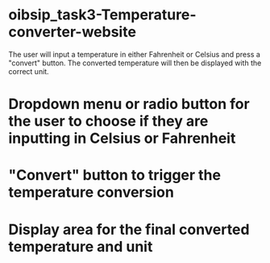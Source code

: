 # oibsip_task3-Temperature-converter-website
The user will input a temperature in either Fahrenheit or Celsius and press a "convert" button. The converted temperature will then be displayed with the correct unit.
# Dropdown menu or radio button for the user to choose if they are inputting in Celsius or Fahrenheit
# "Convert" button to trigger the temperature conversion
# Display area for the final converted temperature and unit
